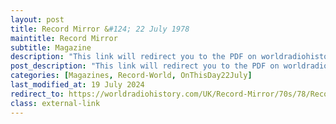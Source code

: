 ```yaml
---
layout: post
title: Record Mirror &#124; 22 July 1978
maintitle: Record Mirror
subtitle: Magazine
description: "This link will redirect you to the PDF on worldradiohistory.com Once your viewing page 45 of the PDF look for the section entitled &quot;Fan Clubs&quot;"
post_description: "This link will redirect you to the PDF on worldradiohistory.com Once your viewing page 45 of the PDF look for the section entitled &quot;Fan Clubs&quot;"
categories: [Magazines, Record-World, OnThisDay22July]
last_modified_at: 19 July 2024
redirect_to: https://worldradiohistory.com/UK/Record-Mirror/70s/78/Record-Mirror-1978-07-22.pdf#page=45
class: external-link
---
```


